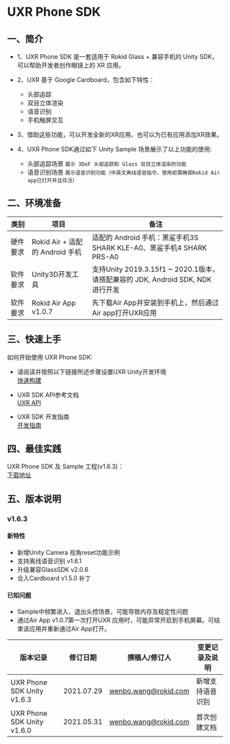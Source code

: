 
# UXR Phone SDK

## 一、简介
*  1、UXR Phone SDK 是一套适用于 Rokid Glass + 兼容手机的 Unity SDK，可以帮助开发者创作眼镜上的 XR 应用。  

*  2、UXR 基于 Google Cardboard，包含如下特性：  
   * 头部追踪
   * 双目立体渲染
   * 语音识别
   * 手机触屏交互

* 3、借助这些功能，可以开发全新的XR应用，也可以为已有应用添加XR效果。  

* 4、UXR Phone SDK通过如下 Unity Sample 场景展示了以上功能的使用:  
    * 头部追踪场景  `展示 3DoF 头部追踪和 Glass 双目立体渲染的功能` 
    * 语音识别场景  `展示语音识别功能（中英文离线语音指令，使用前需确保Rokid Air app已打开并且存活）` 



## 二、环境准备

类别    |项目                           |备注
-------|------------------------------|---------------------
硬件要求|Rokid Air + 适配的 Android 手机 |适配的 Android 手机：黑鲨手机3S SHARK KLE-A0、黑鲨手机4 SHARK PRS-A0
软件要求|Unity3D开发工具                |支持Unity 2019.3.15f1 ~ 2020.1版本，请搭配兼容的 JDK, Android SDK, NDK 进行开发
软件要求|Rokid Air App v1.0.7          |先下载Air App并安装到手机上，然后通过Air app打开UXR应用
 
## 三、快速上手
如何开始使用 UXR Phone SDK:

* 请阅读并按照以下链接所述步骤设置UXR Unity开发环境  
 [快速构建](./Quickstart_UXR_Unity_Phone.md) 

* UXR SDK API参考文档  
 [UXR API](./UXR_Phone_API.md) 

* UXR SDK 开发指南  
 [开发指南](./UXR_Developer_Manual.md) 

## 四、最佳实践

UXR Phone SDK 及 Sample 工程(v1.6.3)：  
[下载地址](https://ota-g.rokidcdn.com/toB/Rokid_Glass/SDK/UXR_SDK/Unity/forPhone/RokidUXR_Unity_ForPhone_1.6.3.zip)

## 五、版本说明

### v1.6.3
#### 新特性
* 新增Unity Camera 视角reset功能示例
* 支持离线语音识别 v1.6.1
* 升级兼容GlassSDK v2.0.6 
* 合入Cardboard v1.5.0 补丁
#### 已知问题
* Sample中频繁进入、退出头控场景，可能导致内存及稳定性问题
* 通过Air App v1.0.7第一次打开UXR 应用时，可能异常开启到手机屏幕。可结束该应用并重新通过Air App打开。


| 版本记录                       | 修订日期     | 撰稿人/修订人          | 变更记录及说明   |
| --------                      | ---------- | -------------------- | ---------------|
| UXR Phone SDK Unity v1.6.3    | 2021.07.29 | wenbo.wang@rokid.com | 新增支持语音识别  |
| UXR Phone SDK Unity v1.6.0    | 2021.05.31 | wenbo.wang@rokid.com | 首次创建文档     |




